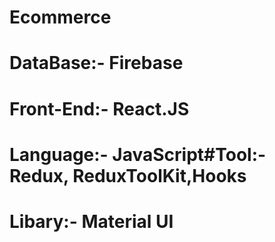 # Ecommerce
# DataBase:- Firebase
# Front-End:- React.JS
# Language:- JavaScript#Tool:- Redux, ReduxToolKit,Hooks
# Libary:- Material UI

